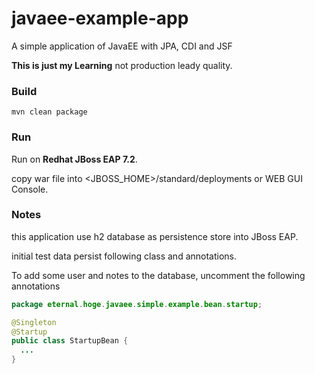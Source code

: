 # javaee-example-app
A simple application of JavaEE with JPA, CDI and JSF

**This is just my Learning** not production leady quality.


### Build

```
mvn clean package
```

### Run

Run on **Redhat JBoss EAP 7.2**.

copy war file into <JBOSS_HOME>/standard/deployments or WEB GUI Console.

### Notes

this application use h2 database as persistence store into JBoss EAP.

initial test data persist following class and annotations.

To add some user and notes to the database, uncomment the following annotations
```Java
package eternal.hoge.javaee.simple.example.bean.startup;

@Singleton
@Startup
public class StartupBean {
  ...
}
```
